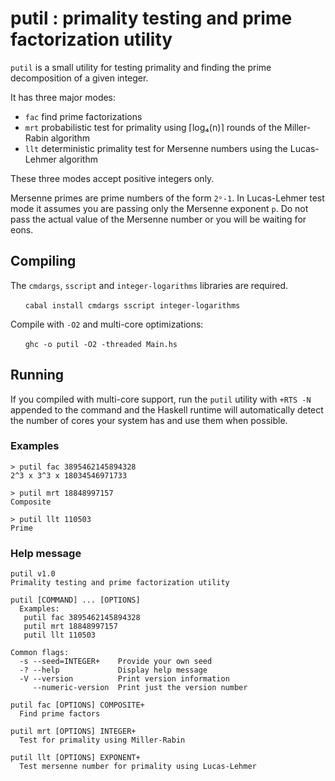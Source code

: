 # putil : primality testing and prime factorization utility

`putil` is a small utility for testing primality and finding the prime decomposition of a given integer.

It has three major modes:
* `fac` find prime factorizations
* `mrt` probabilistic test for primality using ⌈log₄(n)⌉ rounds of the Miller-Rabin algorithm
* `llt` deterministic primality test for Mersenne numbers using the Lucas-Lehmer algorithm

These three modes accept positive integers only.

Mersenne primes are prime numbers of the form `2ᵖ-1`. In Lucas-Lehmer test mode it assumes you are passing only the Mersenne exponent `p`. Do not pass the actual value of the Mersenne number or you will be waiting for eons.

## Compiling

The `cmdargs`, `sscript` and `integer-logarithms` libraries are required.

&nbsp;&nbsp;&nbsp;&nbsp;&nbsp;&nbsp;`cabal install cmdargs sscript integer-logarithms`

Compile with `-O2` and multi-core optimizations:

&nbsp;&nbsp;&nbsp;&nbsp;&nbsp;&nbsp;`ghc -o putil -O2 -threaded Main.hs`

## Running

If you compiled with multi-core support, run the `putil` utility with `+RTS -N ` appended to the command and the Haskell runtime will automatically detect the number of cores your system has and use them when possible.

### Examples

```
> putil fac 3895462145894328
2^3 x 3^3 x 18034546971733

> putil mrt 18848997157
Composite

> putil llt 110503
Prime
```

### Help message

```
putil v1.0
Primality testing and prime factorization utility

putil [COMMAND] ... [OPTIONS]
  Examples:
   putil fac 3895462145894328
   putil mrt 18848997157
   putil llt 110503

Common flags:
  -s --seed=INTEGER+    Provide your own seed
  -? --help             Display help message
  -V --version          Print version information
     --numeric-version  Print just the version number

putil fac [OPTIONS] COMPOSITE+
  Find prime factors

putil mrt [OPTIONS] INTEGER+
  Test for primality using Miller-Rabin

putil llt [OPTIONS] EXPONENT+
  Test mersenne number for primality using Lucas-Lehmer
```
